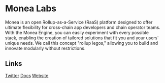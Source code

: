# Monea Labs

Monea is an open Rollup-as-a-Service (RaaS) platform designed to offer ultimate flexibility for cross-chain app developers and chain operator teams. With the Monea Engine, you can easily experiment with every possible stack, enabling the creation of tailored solutions that fit you and your users' unique needs. We call this concept "rollup legos," allowing you to build and innovate modularly without restrictions.

## Links

[Twitter](https://x.com/monea_xyz)
[Docs](https://docs.monea.xyz)
[Website](https://monea.xyz)

